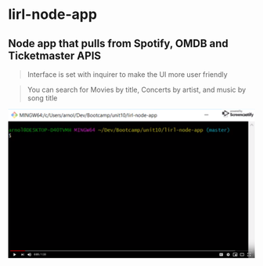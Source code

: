 # lirl-node-app

## Node app that pulls from Spotify, OMDB and Ticketmaster APIS

>Interface is set with inquirer to make the UI more user friendly

>You can search for Movies by title, Concerts by artist, and music by song title

[![IMAGE ALT TEXT](./images/liriThumbnail.png)](http://www.youtube.com/watch?v=bFUX4GIqtf8 "Liri App")